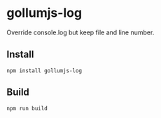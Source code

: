# gollumjs-log

Override console.log but keep file and line number.


## Install
```
npm install gollumjs-log
```


## Build
```
npm run build
```